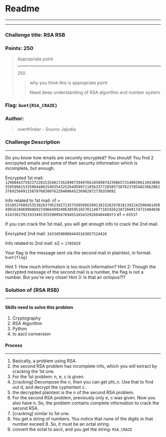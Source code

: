 # Readme

---

---

### Challenge title: RSA RSB

### 

### Points: 250

> Appropriate point
> 
> ---
> 
> 250
> 
> > why you think this is appropriate point
> > 
> > Need deep understanding of RSA algorithm and number system

### 

### Flag: `buet{RSA_CRAZE}`

### Author:

> overth1nker - Sourov Jajodia

### Challenge Description

---

Do you know how emails are securely encrypted? You should!
You find 2 encrpyted emails and some of their security information which is incomplete, but enough.

Encrypted 1st mail:
`1298844375923722815354017262890739497661050907423966573140039611043896559599615335804486254935432526495097118563377285857307623785482366206237692564911587876038076220400645236962872730359692`

Info related to 1st mail:
n1 = `5510537609253538263795239272357550595639913815262978181392242590461458499161896998889274966499340638595165701148771019262287266917471540483641433017921933491355590956769455165432926040440973`
e1 = `65537`

If you can crack the 1st mail, you will get enough info to crack the 2nd mail.

Encrypted 2nd mail:
`343345009084445163057524426`

Info related to 2nd mail: 
e2 = `1705829`

Your flag is the message sent via the second mail in plaintext, in format: `buet{flag}`

Hint 1: How much information is too much information?
Hint 2: Though the decrypted message of the second mail is a number, the flag is not a number. But you're very close!
Hint 3: Is that an octopus?!?

### Solution of {RSA RSB}

---

#### Skills need to solve this problem

1. Cryptography
2. RSA Algorithm
3. Python
4. to ascii conversion

#### Process

---

1. Basically, a problem using RSA.
2. the second RSA problem has incomplete info, which you will extract by cracking the 1st one.
3. For the 1st problem: n, e, c is given.
4. [cracking] Decompose the n, then you can get phi_n. Use that to find out d, and decrypt the cyphertext c.
5. the decrypted plaintext is the n of the second RSA problem.
6. For the second RSA problem, previously only e, c was given. Now you also have n. So, the problem contains complete information to crack the second RSA.
7. [cracking] similar to 1st one.
8. You get a string of numbers. You notice that none of the digits in that number exceed 8. So, it must be an octal string.
9. convert the octal to ascii, and you get the string: `RSA_CRAZE`
